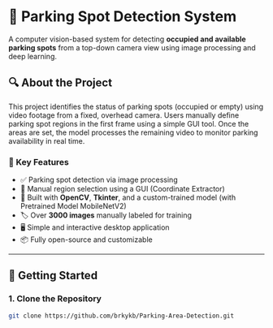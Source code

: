 # 🚗 Parking Spot Detection System

A computer vision-based system for detecting **occupied and available parking spots** from a top-down camera view using image processing and deep learning.

## 🔍 About the Project

This project identifies the status of parking spots (occupied or empty) using video footage from a fixed, overhead camera. Users manually define parking spot regions in the first frame using a simple GUI tool. Once the areas are set, the model processes the remaining video to monitor parking availability in real time.

### 🧠 Key Features

- ✅ Parking spot detection via image processing
- 🎯 Manual region selection using a GUI (Coordinate Extractor)
- 🧰 Built with **OpenCV**, **Tkinter**, and a custom-trained model (with Pretrained Model MobileNetV2)
- 🏷️ Over **3000 images** manually labeled for training
- 🖥️ Simple and interactive desktop application
- 📦 Fully open-source and customizable

---


## 🚀 Getting Started

### 1. Clone the Repository

```bash
git clone https://github.com/brkykb/Parking-Area-Detection.git



